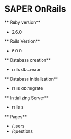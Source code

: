 # SAPER OnRails

** Ruby version**
- 2.6.0

** Rails Version**
- 6.0.0

** Database creation**
- rails db:create

** Database initialization**
- rails db:migrate

** Initializing Server**
- rails s

** Pages**
- /users
- /questions
